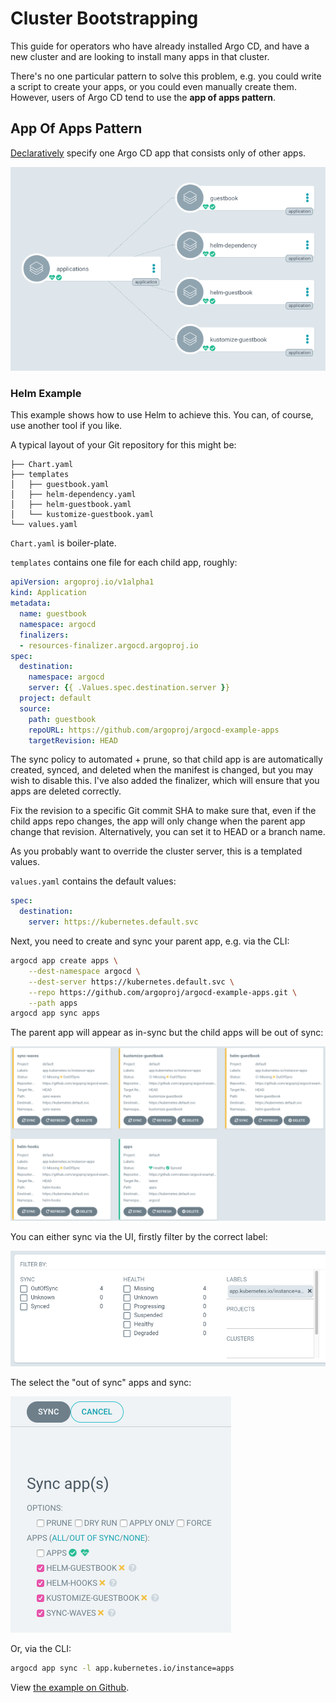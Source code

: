 # Cluster Bootstrapping

This guide for operators who have already installed Argo CD, and have a new cluster and are looking to install many apps in that cluster.

There's no one particular pattern to solve this problem, e.g. you could write a script to create your apps, or you could even manually create them. However, users of Argo CD tend to use the **app of apps pattern**.

## App Of Apps Pattern

[Declaratively](declarative-setup.md) specify one Argo CD app that consists only of other apps.

![Application of Applications](../assets/application-of-applications.png)

### Helm Example

This example shows how to use Helm to achieve this. You can, of course, use another tool if you like.

A typical layout of your Git repository for this might be:

```
├── Chart.yaml
├── templates
│   ├── guestbook.yaml
│   ├── helm-dependency.yaml
│   ├── helm-guestbook.yaml
│   └── kustomize-guestbook.yaml
└── values.yaml
```

`Chart.yaml` is boiler-plate.

`templates` contains one file for each child app, roughly:

```yaml
apiVersion: argoproj.io/v1alpha1
kind: Application
metadata:
  name: guestbook
  namespace: argocd
  finalizers:
  - resources-finalizer.argocd.argoproj.io
spec:
  destination:
    namespace: argocd
    server: {{ .Values.spec.destination.server }}
  project: default
  source:
    path: guestbook
    repoURL: https://github.com/argoproj/argocd-example-apps
    targetRevision: HEAD
``` 

The sync policy to automated + prune, so that child app is are automatically created, synced, and deleted when the manifest is changed, but you may wish to disable this. I've also added the finalizer, which will ensure that you apps are deleted correctly.

Fix the revision to a specific Git commit SHA to make sure that, even if the child apps repo changes, the app will only change when the parent app change that revision. Alternatively, you can set it to HEAD or a branch name.

As you probably want to override the cluster server, this is a templated values.

`values.yaml` contains the default values:

```yaml
spec:
  destination:
    server: https://kubernetes.default.svc
```

Next, you need to create and sync your parent app, e.g. via the CLI:

```bash
argocd app create apps \
    --dest-namespace argocd \
    --dest-server https://kubernetes.default.svc \
    --repo https://github.com/argoproj/argocd-example-apps.git \
    --path apps  
argocd app sync apps  
```

The parent app will appear as in-sync but the child apps will be out of sync:

![New App Of Apps](../assets/new-app-of-apps.png)

You can either sync via the UI, firstly filter by the correct label:

![Filter Apps](../assets/filter-apps.png)

The select the "out of sync" apps and sync: 

![Sync Apps](../assets/sync-apps.png)

Or, via the CLI: 

```bash
argocd app sync -l app.kubernetes.io/instance=apps
```


 

View [the example on Github](https://github.com/argoproj/argocd-example-apps/tree/master/apps).
